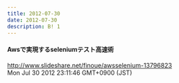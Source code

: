 ```yaml
---
title: 2012-07-30
date: 2012-07-30
description: B! 1
---
```


#### Awsで実現するseleniumテスト高速術
http://www.slideshare.net/finoue/awsselenium-13796823<br>
Mon Jul 30 2012 23:11:46 GMT+0900 (JST)<br>


